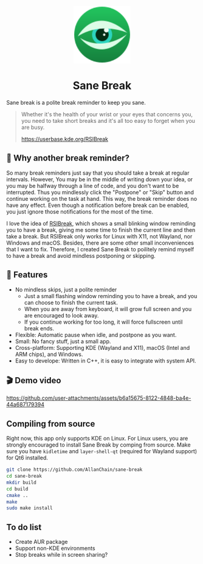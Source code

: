 <p align="center">
  <img src="./resources/images/icon.svg" width="150" height="150">
</p>
<h1 align="center">Sane Break</h1>

Sane break is a polite break reminder to keep you sane.

> Whether it's the health of your wrist or your eyes that concerns you, you need to take short breaks and it's all too easy to forget when you are busy.
>
> https://userbase.kde.org/RSIBreak

## 🤔 Why another break reminder?

So many break reminders just say that you should take a break at regular intervals.
However, You may be in the middle of writing down your idea, or you may be halfway through a line of code, and you don't want to be interrupted.
Thus you mindlessly click the "Postpone" or "Skip" button and continue working on the task at hand.
This way, the break reminder does no have any effect.
Even though a notification before break can be enabled, you just ignore those notifications for the most of the time.

I love the idea of [RSIBreak](https://userbase.kde.org/RSIBreak), which shows a small blinking window reminding you to have a break,
giving me some time to finish the current line and then take a break.
But RSIBreak only works for Linux with X11, not Wayland, nor Windows and macOS.
Besides, there are some other small inconveniences that I want to fix.
Therefore, I created Sane Break to poilitely remind myself to have a break and avoid mindless postponing or skipping.

## 🔮 Features

- No mindless skips, just a polite reminder
  - Just a small flashing window reminding you to have a break, and you can choose to finish the current task.
  - When you are away from keyboard, it will grow full screen and you are encouraged to look away.
  - If you continue working for too long, it will force fullscreen until break ends.
- Flexible: Automatic pause when idle, and postpone as you want.
- Small: No fancy stuff, just a small app.
- Cross-platform: Supporting KDE (Wayland and X11), macOS (Intel and ARM chips), and Windows.
- Easy to develope: Written in C++, it is easy to integrate with system API.

## 🎬 Demo video

https://github.com/user-attachments/assets/b6a15675-8122-4848-ba4e-44a687179394

## Compiling from source

Right now, this app only supports KDE on Linux.
For Linux users, you are strongly encouraged to install Sane Break by comping from source.
Make sure you have `kidletime` and `layer-shell-qt` (required for Wayland support) for Qt6 installed.
```bash
git clone https://github.com/AllanChain/sane-break
cd sane-break
mkdir build
cd build
cmake ..
make
sudo make install
```

## To do list

- Create AUR package
- Support non-KDE environments
- Stop breaks while in screen sharing?
